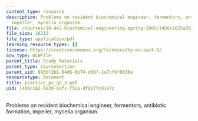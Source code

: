 ```yaml
---
content_type: resource
description: Problems on resident biochemical engineer, fermentors, antibiotic formation,
  impeller, mycelia organism.
file: /courses/10-442-biochemical-engineering-spring-2005/1456c1625a391afcf52adfd277c91e7c_practice_ps_qz_3.pdf
file_size: 16212
file_type: application/pdf
learning_resource_types: []
license: https://creativecommons.org/licenses/by-nc-sa/4.0/
ocw_type: OCWFile
parent_title: Study Materials
parent_type: CourseSection
parent_uid: 893bf2b1-64d6-8b74-d09f-1a7cf6f8636a
resourcetype: Document
title: practice_ps_qz_3.pdf
uid: 1456c162-5a39-1afc-f52a-dfd277c91e7c
---
```

Problems on resident biochemical engineer, fermentors, antibiotic formation, impeller, mycelia organism.